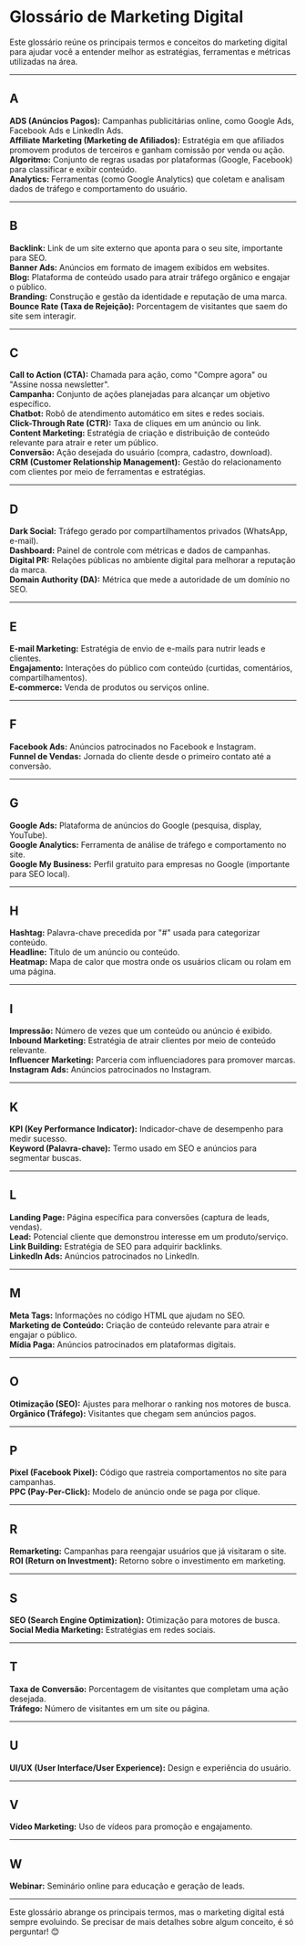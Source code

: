 # **Glossário de Marketing Digital**  

Este glossário reúne os principais termos e conceitos do marketing digital para ajudar você a entender melhor as estratégias, ferramentas e métricas utilizadas na área.  

---

## **A**  
**ADS (Anúncios Pagos):** Campanhas publicitárias online, como Google Ads, Facebook Ads e LinkedIn Ads.  
**Affiliate Marketing (Marketing de Afiliados):** Estratégia em que afiliados promovem produtos de terceiros e ganham comissão por venda ou ação.  
**Algoritmo:** Conjunto de regras usadas por plataformas (Google, Facebook) para classificar e exibir conteúdo.  
**Analytics:** Ferramentas (como Google Analytics) que coletam e analisam dados de tráfego e comportamento do usuário.  

---

## **B**  
**Backlink:** Link de um site externo que aponta para o seu site, importante para SEO.  
**Banner Ads:** Anúncios em formato de imagem exibidos em websites.  
**Blog:** Plataforma de conteúdo usado para atrair tráfego orgânico e engajar o público.  
**Branding:** Construção e gestão da identidade e reputação de uma marca.  
**Bounce Rate (Taxa de Rejeição):** Porcentagem de visitantes que saem do site sem interagir.  

---

## **C**  
**Call to Action (CTA):** Chamada para ação, como "Compre agora" ou "Assine nossa newsletter".  
**Campanha:** Conjunto de ações planejadas para alcançar um objetivo específico.  
**Chatbot:** Robô de atendimento automático em sites e redes sociais.  
**Click-Through Rate (CTR):** Taxa de cliques em um anúncio ou link.  
**Content Marketing:** Estratégia de criação e distribuição de conteúdo relevante para atrair e reter um público.  
**Conversão:** Ação desejada do usuário (compra, cadastro, download).  
**CRM (Customer Relationship Management):** Gestão do relacionamento com clientes por meio de ferramentas e estratégias.  

---

## **D**  
**Dark Social:** Tráfego gerado por compartilhamentos privados (WhatsApp, e-mail).  
**Dashboard:** Painel de controle com métricas e dados de campanhas.  
**Digital PR:** Relações públicas no ambiente digital para melhorar a reputação da marca.  
**Domain Authority (DA):** Métrica que mede a autoridade de um domínio no SEO.  

---

## **E**  
**E-mail Marketing:** Estratégia de envio de e-mails para nutrir leads e clientes.  
**Engajamento:** Interações do público com conteúdo (curtidas, comentários, compartilhamentos).  
**E-commerce:** Venda de produtos ou serviços online.  

---

## **F**  
**Facebook Ads:** Anúncios patrocinados no Facebook e Instagram.  
**Funnel de Vendas:** Jornada do cliente desde o primeiro contato até a conversão.  

---

## **G**  
**Google Ads:** Plataforma de anúncios do Google (pesquisa, display, YouTube).  
**Google Analytics:** Ferramenta de análise de tráfego e comportamento no site.  
**Google My Business:** Perfil gratuito para empresas no Google (importante para SEO local).  

---

## **H**  
**Hashtag:** Palavra-chave precedida por "#" usada para categorizar conteúdo.  
**Headline:** Título de um anúncio ou conteúdo.  
**Heatmap:** Mapa de calor que mostra onde os usuários clicam ou rolam em uma página.  

---

## **I**  
**Impressão:** Número de vezes que um conteúdo ou anúncio é exibido.  
**Inbound Marketing:** Estratégia de atrair clientes por meio de conteúdo relevante.  
**Influencer Marketing:** Parceria com influenciadores para promover marcas.  
**Instagram Ads:** Anúncios patrocinados no Instagram.  

---

## **K**  
**KPI (Key Performance Indicator):** Indicador-chave de desempenho para medir sucesso.  
**Keyword (Palavra-chave):** Termo usado em SEO e anúncios para segmentar buscas.  

---

## **L**  
**Landing Page:** Página específica para conversões (captura de leads, vendas).  
**Lead:** Potencial cliente que demonstrou interesse em um produto/serviço.  
**Link Building:** Estratégia de SEO para adquirir backlinks.  
**LinkedIn Ads:** Anúncios patrocinados no LinkedIn.  

---

## **M**  
**Meta Tags:** Informações no código HTML que ajudam no SEO.  
**Marketing de Conteúdo:** Criação de conteúdo relevante para atrair e engajar o público.  
**Mídia Paga:** Anúncios patrocinados em plataformas digitais.  

---

## **O**  
**Otimização (SEO):** Ajustes para melhorar o ranking nos motores de busca.  
**Orgânico (Tráfego):** Visitantes que chegam sem anúncios pagos.  

---

## **P**  
**Pixel (Facebook Pixel):** Código que rastreia comportamentos no site para campanhas.  
**PPC (Pay-Per-Click):** Modelo de anúncio onde se paga por clique.  

---

## **R**  
**Remarketing:** Campanhas para reengajar usuários que já visitaram o site.  
**ROI (Return on Investment):** Retorno sobre o investimento em marketing.  

---

## **S**  
**SEO (Search Engine Optimization):** Otimização para motores de busca.  
**Social Media Marketing:** Estratégias em redes sociais.  

---

## **T**  
**Taxa de Conversão:** Porcentagem de visitantes que completam uma ação desejada.  
**Tráfego:** Número de visitantes em um site ou página.  

---

## **U**  
**UI/UX (User Interface/User Experience):** Design e experiência do usuário.  

---

## **V**  
**Vídeo Marketing:** Uso de vídeos para promoção e engajamento.  

---

## **W**  
**Webinar:** Seminário online para educação e geração de leads.  

---

Este glossário abrange os principais termos, mas o marketing digital está sempre evoluindo. Se precisar de mais detalhes sobre algum conceito, é só perguntar! 😊
